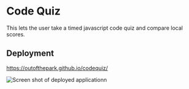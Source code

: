 # Code Quiz
This lets the user take a timed javascript code quiz and compare local scores.

## Deployment
https://outofthepark.github.io/codequiz/

![Screen shot of deployed applicationn](https://user-images.githubusercontent.com/42618949/129954720-209d1985-dd10-4190-ab64-3b857baa7394.png "Code Quiz")
